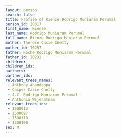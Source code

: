 ```yaml
---
layout: person
search: false
title: Profile of Rienze Rodrigo Muniaram Perumal
person_id: I0317
first_name: Rienze
last_name: Rodrigo Muniaram Perumal
full_name: Rienze Rodrigo Muniaram Perumal
mother: Therese Casie Chetty
mother_id: I0257
father: Roche Rodrigo Muniaram Perumal
father_id: I0232
children:
children_ids:
partners:
partner_ids:
relevant_trees_names:
 - Anthony Anandappa
 - Casper Casie Chetty
 - J.C. Rodrigo Muniaram Perumal
 - Anthonia Wijeratnam
relevant_trees_ids:
 - I500013
 - I500097
 - I500110
 - I500100
sex: M
---
```


